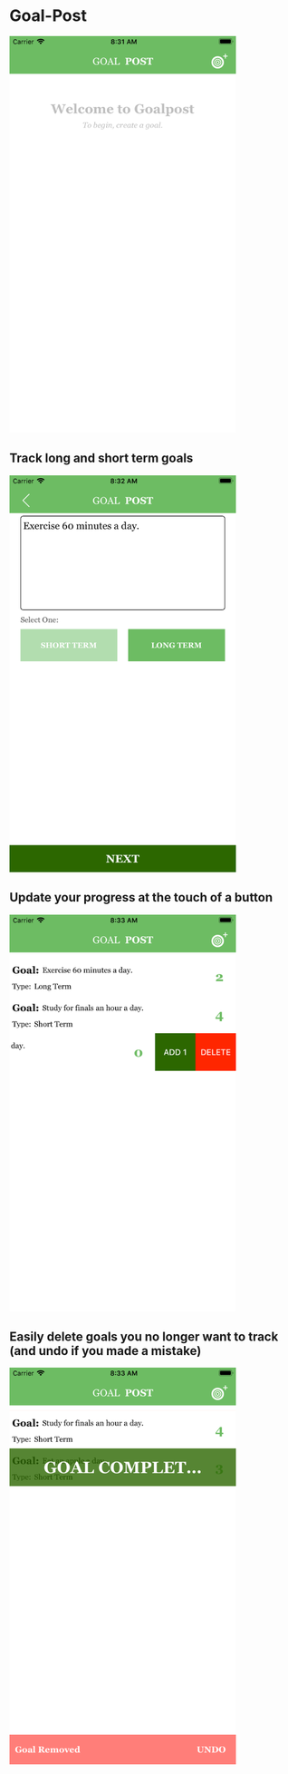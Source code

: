 # Goal-Post
<img src="https://github.com/hhammoud2/Goal-Post/blob/master/screenshots/Welcome%20screen.png?raw=true" width="400" height="700">

## Track long and short term goals
<img src="https://github.com/hhammoud2/Goal-Post/blob/master/screenshots/Goal%20creation%20screen.png?raw=true" width = "400" height="700">

## Update your progress at the touch of a button
<img src="https://github.com/hhammoud2/Goal-Post/blob/master/screenshots/AddDelete.png?raw=true" width="400" height="700">

## Easily delete goals you no longer want to track (and undo if you made a mistake)
<img src="https://github.com/hhammoud2/Goal-Post/blob/master/screenshots/Undo%20goal%20deletion.png?raw=true" width="400" height="700">

